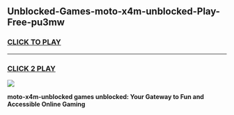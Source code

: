 
## Unblocked-Games-moto-x4m-unblocked-Play-Free-pu3mw
<h3>
<a href="https://premium76.site?title=moto-x4m-unblocked&ref=21A">CLICK TO PLAY</a></h3>
<hr>

<h3>
<a href="https://premium76.site?title=moto-x4m-unblocked&ref=21A">CLICK 2 PLAY</a>
  
</h3>

<a href="https://premium76.site?title=moto-x4m-unblocked&ref=21A"><img src="https://clearcache.store/games.png"></a>


**moto-x4m-unblocked games unblocked: Your Gateway to Fun and Accessible Online Gaming**
